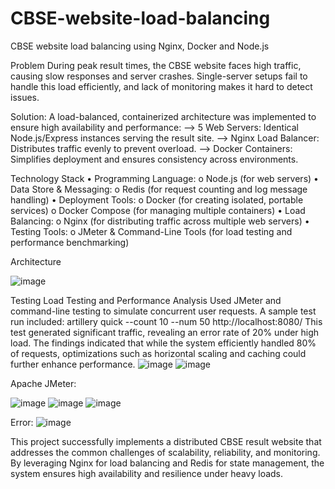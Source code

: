 # CBSE-website-load-balancing
CBSE website load balancing using Nginx, Docker and Node.js

Problem
During peak result times, the CBSE website faces high traffic, causing slow responses and server crashes. Single-server setups fail to handle this load efficiently, and lack of monitoring makes it hard to detect issues.

Solution:
A load-balanced, containerized architecture was implemented to ensure high availability and performance:
--> 5 Web Servers: Identical Node.js/Express instances serving the result site.
--> Nginx Load Balancer: Distributes traffic evenly to prevent overload.
--> Docker Containers: Simplifies deployment and ensures consistency across environments.

Technology Stack
•	Programming Language:
o	Node.js (for web servers)
•	Data Store & Messaging:
o	Redis (for request counting and log message handling)
•	Deployment Tools:
o	Docker (for creating isolated, portable services)
o	Docker Compose (for managing multiple containers)
•	Load Balancing:
o	Nginx (for distributing traffic across multiple web servers)
•	Testing Tools:
o	JMeter & Command-Line Tools (for load testing and performance benchmarking)

Architecture

![image](https://github.com/user-attachments/assets/776551f3-66bd-443d-96c6-affacb09e2d5)

Testing
Load Testing and Performance Analysis
Used JMeter and command-line testing to simulate concurrent user requests. A sample test run included:
artillery quick --count 10 --num 50 http://localhost:8080/
This test generated significant traffic, revealing an error rate of 20% under high load. The findings indicated that while the system efficiently handled 80% of requests, optimizations such as horizontal scaling and caching could further enhance performance.
  ![image](https://github.com/user-attachments/assets/c9124f41-f4f1-40d9-b7cd-93733bc14900)
  ![image](https://github.com/user-attachments/assets/24016d0e-e8ef-45b9-809b-7556237614d9)

Apache JMeter: 

 ![image](https://github.com/user-attachments/assets/48073ab1-861a-4b4a-8136-2a163fc1cba5)
![image](https://github.com/user-attachments/assets/2749474d-30d1-4dc1-b51d-0d8e285dc33b)
![image](https://github.com/user-attachments/assets/ac3408cc-9d1b-4bf1-9ecb-40b1f52c7ae3)

Error:
![image](https://github.com/user-attachments/assets/f91e79f3-9855-4599-82c6-374077b97c5e)

This project successfully implements a distributed CBSE result website that addresses the common challenges of scalability, reliability, and monitoring. By leveraging Nginx for load balancing and Redis for state management, the system ensures high availability and resilience under heavy loads. 
